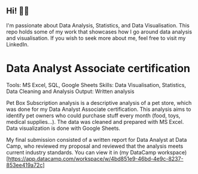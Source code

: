 ## Hi! 👨‍🔬
I'm passionate about Data Analysis, Statistics, and Data Visualisation. This repo holds some of my work that showcases how I go around data analysis and visualisation. If you wish to seek more about me, feel free to visit my LinkedIn.

# Data Analyst Associate certification  
Tools: MS Excel, SQL, Google Sheets
Skills: Data Visualisation, Statistics, Data Cleaning and Analysis
Output: Written analysis

Pet Box Subscription analysis is a descriptive analysis of a pet store, which was done for my Data Analyst Associate certification. This analysis aims to identify pet owners who could purchase stuff every month (food, toys, medical supplies...). The data was cleaned and prepared with MS Excel. Data visualization is done with Google Sheets. 

My final submission consisted of a written report for Data Analyst at Data Camp, who reviewed my proposal and reviewed that the analysis meets current industry standards. You can view it in (my DataCamp workspace)[https://app.datacamp.com/workspace/w/4bd851e9-46bd-4e9c-8237-853ee419a72c]
